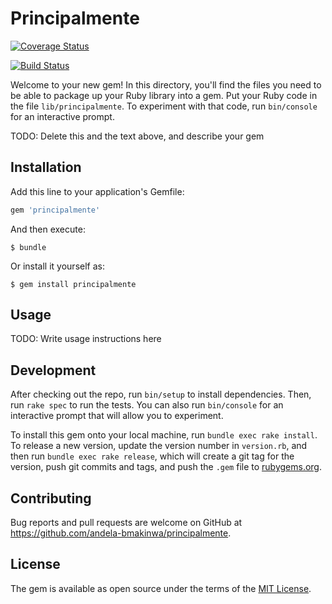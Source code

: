 # Principalmente

[![Coverage Status](https://coveralls.io/repos/andela-bmakinwa/principalmente/badge.svg?branch=develop&service=github)](https://coveralls.io/github/andela-bmakinwa/principalmente?branch=develop)

[![Build Status](https://travis-ci.org/andela-bmakinwa/principalmente.svg)](https://travis-ci.org/andela-bmakinwa/principalmente)

Welcome to your new gem! In this directory, you'll find the files you need to be able to package up your Ruby library into a gem. Put your Ruby code in the file `lib/principalmente`. To experiment with that code, run `bin/console` for an interactive prompt.

TODO: Delete this and the text above, and describe your gem

## Installation

Add this line to your application's Gemfile:

```ruby
gem 'principalmente'
```

And then execute:

    $ bundle

Or install it yourself as:

    $ gem install principalmente

## Usage

TODO: Write usage instructions here

## Development

After checking out the repo, run `bin/setup` to install dependencies. Then, run `rake spec` to run the tests. You can also run `bin/console` for an interactive prompt that will allow you to experiment.

To install this gem onto your local machine, run `bundle exec rake install`. To release a new version, update the version number in `version.rb`, and then run `bundle exec rake release`, which will create a git tag for the version, push git commits and tags, and push the `.gem` file to [rubygems.org](https://rubygems.org).

## Contributing

Bug reports and pull requests are welcome on GitHub at https://github.com/andela-bmakinwa/principalmente.


## License

The gem is available as open source under the terms of the [MIT License](http://opensource.org/licenses/MIT).

